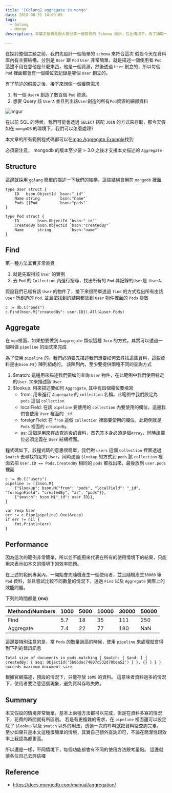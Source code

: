 ```yaml
---
title: '[Golang] aggregate in mongo'
date: 2018-08-31 14:09:05
tags:
  - Golang
  - Mongo
description: 本篇文章首先跟大家分享一個常見的 Schema 設計，在此情境下，為了讀取一連串的資料，我們有不同種方式可以辦到。其中一種就是本文的主角, Aggregate 的概念。為了解釋 Aggregate 如何運作以及如何實現，本文採用 Golang 作為基本的程式語言，並且使用 mgo 作為與 mongo 進行處理的第三方函式庫。此外也採用了最原始的讀取方式，並且將此方式從撰寫方式以及效能兩方面直接與 Aggregate 進行比較。

---
```


在探討整個主題之前，我們先設計一個簡單的 `schema` 來符合這次
假設今天在資料庫內有主要結構，分別是 `User` 跟 `Pod`
`User` 非常簡單，就是描述一個使用者
`Pod` 這邊不用在意他是什麼東西，他是一個資源，然後透過 `User` 創立的，所以每個 `Pod` 裡面都會有一個欄位去記錄是哪個 `User` 創立的。

有了前述的假設之後，接下來想像一個實際需求
1. 有一個 `UserA` 創造了數百個 `Pod` 資源。
2. 想要 Query 該 `UserA` 並且列出該`User`創造的所有`Pod`資源的細部資料

![Imgur](https://i.imgur.com/rFmSBdw.png)


在以前 SQL 的時候，我們可能會透過 `SELECT` 搭配 `JOIN` 的方式來存取，那今天假如在 `mongoDB` 的環境下，我們可以怎麼處理?

本文章的所有範例程式碼都可以在[mgo Aggregate Example](https://github.com/hwchiu/GolangPratice/blob/master/mgoAggregate/main.go)找到

必須要注意， mongodb 的版本至少要 > 3.0 之後才支援本文描述的 `Aggregate`


## Structure
這邊就採用 `golang` 簡單的描述一下我們的結構，這些結構會用在 `mongodb` 裡面
```go=
type User struct {
	ID   bson.ObjectId `bson:"_id"`
	Name string        `bson:"name"`
	Pods []Pod         `bson:"pods"`
}

type Pod struct {
	ID        bson.ObjectId `bson:"_id"`
	CreatedBy bson.ObjectId `bson:"createdBy"`
	Name      string        `bson:"name"`
}
```

## Find
第一種方法其實非常直覺
1. 就是先取得該 `User` 的實例
2. 去 `Pod` 的 `Collection` 內進行搜尋，找出所有的 `Pod` 其記錄的`User`是` UserA`.

假設我們已經有該 `User` 的物件了，接下來很簡單透過 `find` 的方式找出所有由該 `User` 所創造的 `Pod`.
並且把找到的結果都放到 `User`  物件裡面的 `Pods` 變數
```go=
c := db.C("pods")
c.Find(bson.M{"createdBy": user.ID}).All(&user.Pods)
```

## Aggregate
在 `mgo`裡面，如果想要做到 `Aaggregate` 類似這種 `Join` 的方式，其實可以透過一個叫做 `pipeline` 的函式來完成

為了使用 `pipeline` 的，我們必須要先描述我們想要如何去尋找這些資料，這些資料是由`bson.M{}` 陣列組成的。
該陣列內，至少要提供兩種不同的查詢方式
1. $match: 這邊用來描述我們要如何查詢 `User` 物件，在此範例中我們使用特定的`User.ID`來描述該 `User`
2. $lookup: 用來描述要如何 `Aggregate`, 其中有四個欄位要填寫
    - from: 用來進行 `Aggregate` 的 `collection`  名稱，此範例中我們設定為 `pods` 這個 `collection`.
    - localField: 在該 `pipeline` 要使用的 `collection` 內要使用的欄位，這邊我們會使用 `User` 裡面的 `_id`.
    - foreignField: 在 `from` 這個 `collection` 裡面要使用的欄位，此範例就是 `Pods` 裡面的 `createdBy`.
    - as: 這個是用來存放查詢後的資料，首先其本身必須是個`Array`，同時該欄位必須定義在 `User` 結構裡面。



程式碼如下，該程式碼的意思很簡單，我們對 `users` 這個 `collection` 裡面透過 `$match` 去尋找特定的 `User`，同時透過 `$lookup` 的方式到 `pods` 該 `collection` 裡面去把 `User.ID == Pods.CreatedBy` 相同的 `pods` 都找出來，最後放到 `user.pods` 裡面
```go=
c := db.C("users")
pipeline := []bson.M{
    {"$lookup": bson.M{"from": "pods", "localField": "_id", "foreignField": "createdBy", "as": "pods"}},
    {"$match": bson.M{"_id": user.ID}},
}

var resp User
err := c.Pipe(pipeline).One(&resp)
if err != nil {
    fmt.Println(err)
}
```

## Performance
因為這次的範例非常簡單，所以並不能用來代表在所有的使用情境下的結果，只能用來表示如本文的情境下的效率問題。

在上述的範例專案內，一開始會先隨機產生一個使用者，並且隨機產生`30000` 筆 `Pod` 資料，並且嘗試比較不同數量的情況下，透過 `Find` 以及 `Aggregate` 實際上的效能問題。

下列的時間都是 **(ms)**

| Methond\Numbers | 1000 | 5000 | 10000 | 30000 | 50000 |
| - | - | - | - | - | - |
| Find | 5.7 | 18 | 35 | 111 | 250 |
| Aggregate | 7.4| 22| 77 | 180 | NaN |


這邊要特別注意的是，當 `Pods` 的數量過高的時候，使用 `pipeline` 來處理就會得到下列的錯誤訊息

`Total size of documents in pods matching { $match: { $and: [ { createdBy: { $eq: ObjectId('5b86dac74807c532d70bea52') } }, {} ] } } exceeds maximum document size
`

根據官網描述，預設的情況下，只能存放 `16MB` 的資料。
這意味者資料過多的情況下，使用者要注意這個現象，避免資料存取失敗。


## Summary
本文假設的情境非常簡單，基本上兩種方法都可以完成，但是在資料多寡的情況下，花費的時間就有所區別。
若是有更複雜的需求，在 `pipeline` 裡面還可以設定除了 `$lookup` 以及 `$match` 以外的用法，透過一次的呼叫就把資料給查詢完畢。
至少如果只是本文這種很簡單的情境，其實自己額外查詢即可，不論在簡潔性跟效率上我認為都更高。

所以還是一樣，不同情境下，每個功能都會有不同的使用方法跟考量點。
這邊就讓各位自己去評估囉


## Reference
- https://docs.mongodb.com/manual/aggregation/

